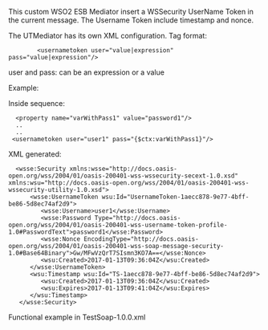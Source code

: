 This custom WSO2 ESB Mediator insert a WSSecurity UserName Token in the current message.
The Username Token include timestamp and nonce.
 
The UTMediator has its own XML configuration. Tag format:

```
        <usernametoken user="value|expression" pass="value|expression"/>
 ```       
user and pass: can be an expression or a value
        
  Example:
  
  Inside sequence:
  ```
  	<property name="varWithPass1" value="password1"/>
    ..
    ..
   <usernametoken user="user1" pass="{$ctx:varWithPass1}"/>
   ```
   
   XML generated:
   
   ```
     <wsse:Security xmlns:wsse="http://docs.oasis-open.org/wss/2004/01/oasis-200401-wss-wssecurity-secext-1.0.xsd" xmlns:wsu="http://docs.oasis-open.org/wss/2004/01/oasis-200401-wss-wssecurity-utility-1.0.xsd">
         <wsse:UsernameToken wsu:Id="UsernameToken-1aecc878-9e77-4bff-be86-5d8ec74af2d9">
            <wsse:Username>user1</wsse:Username>
            <wsse:Password Type="http://docs.oasis-open.org/wss/2004/01/oasis-200401-wss-username-token-profile-1.0#PasswordText">password1</wsse:Password>
            <wsse:Nonce EncodingType="http://docs.oasis-open.org/wss/2004/01/oasis-200401-wss-soap-message-security-1.0#Base64Binary">Gw/MFwVzQrT7SIsmn3KO7A==</wsse:Nonce>
            <wsu:Created>2017-01-13T09:36:04Z</wsu:Created>
         </wsse:UsernameToken>
         <wsu:Timestamp wsu:Id="TS-1aecc878-9e77-4bff-be86-5d8ec74af2d9">
            <wsu:Created>2017-01-13T09:36:04Z</wsu:Created>
            <wsu:Expires>2017-01-13T09:41:04Z</wsu:Expires>
         </wsu:Timestamp>
      </wsse:Security>
```
   
   Functional example in TestSoap-1.0.0.xml
